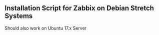 ## Installation Script for Zabbix on Debian Stretch Systems

Should also work on Ubuntu 17.x Server
